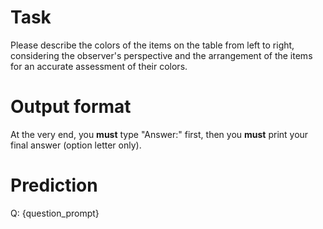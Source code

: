 # Task
Please describe the colors of the items on the table from left to right, considering the observer's perspective and the arrangement of the items for an accurate assessment of their colors.

# Output format
At the very end, you **must** type "Answer:" first, then you **must** print your final answer (option letter only).

# Prediction
Q: {question_prompt}